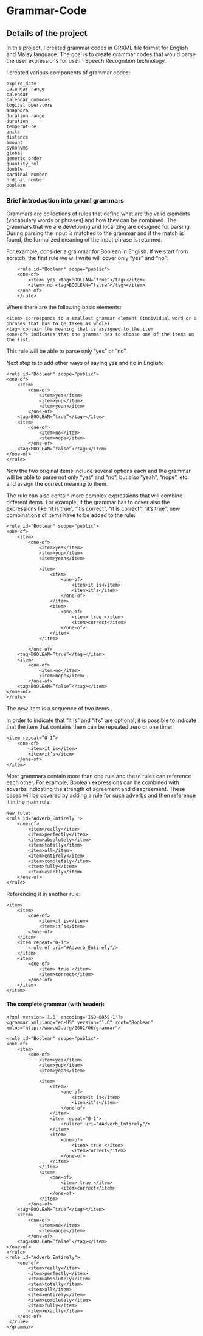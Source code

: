 # Grammar-Code

## Details of the project

In this project, I created grammar codes in GRXML file format for English and Malay language. The goal is to create grammar codes that would parse the user expressions for use in Speech Recognition technology.

I created various components of grammar codes:

	expire_date
	calendar_range
	calendar
	calendar_commons
	logical operators 
	anaphora
	duration range
	duration
	temperature
	units
	distance
	amount
	synonyms
	global
	generic_order
	quantity_rel
	double
	cardinal number
	ordinal number
	boolean

### Brief introduction into grxml grammars

Grammars are collections of rules that define what are the valid elements (vocabulary words or phrases) and how they can be combined. The grammars that we are developing and localizing are designed for parsing. During parsing the input is matched to the grammar and if the match is found, the formalized meaning of the input phrase is returned.

For example, consider a grammar for Boolean in English. If we start from scratch, the first rule we will write will cover only “yes” and “no”:


		<rule id="Boolean" scope="public">
		<one-of>
			<item> yes <tag>BOOLEAN=”true”</tag></item> 
			<item> no <tag>BOOLEAN=”false”</tag></item>
		</one-of>
		</rule>

Where there are the following basic elements:


	<item> corresponds to a smallest grammar element (individual word or a phrases that has to be taken as whole)
	<tag> contain the meaning that is assigned to the item
	<one-of> indicates that the grammar has to choose one of the items on the list.


This rule will be able to parse only “yes” or “no”.

Next step is to add other ways of saying yes and no in English:


	<rule id="Boolean" scope="public">
	<one-of>
		<item> 
			<one-of>
				<item>yes</item>
				<item>yup</item>
				<item>yeah</item>
			</one-of>
		<tag>BOOLEAN=”true”</tag></item> 
		<item>
			<one-of>
				<item>no</item>
				<item>nope</item>
			</one-of>
		<tag>BOOLEAN=”false”</tag></item>
	</one-of>
	</rule>

Now the two original items include several options each and the grammar will be able to parse not only “yes” and “no”, but also “yeah”, “nope”, etc. and assign the correct meaning to them.

The rule can also contain more complex expressions that will combine different items. For example, if the grammar has to cover also the expressions like “it is true”, “it’s correct”, “it is correct”, “it’s true”, new combinations of items have to be added to the rule:


	<rule id="Boolean" scope="public">
	<one-of>
		<item> 
			<one-of>
				<item>yes</item>
				<item>yup</item>
				<item>yeah</item>

				<item>
					<item>
						<one-of>
							<item>it is</item>
							<item>it’s</item>
						</one-of>
					</item>
					<item>
						<one-of>
							<item> true </item>
							<item>correct</item>
						</one-of>
					</item>
				</item>

			</one-of>
		<tag>BOOLEAN=”true”</tag></item> 
		<item>
			<one-of>
				<item>no</item>
				<item>nope</item>
			</one-of>
		<tag>BOOLEAN=”false”</tag></item>
	</one-of>
	</rule>

The new item is a sequence of two items. 

In order to indicate that “it is” and “it’s” are optional, it is possible to indicate that the item that contains them can be repeated zero or one time:

	<item repeat=”0-1”>
		<one-of>
			<item>it is</item>
			<item>it’s</item>
		</one-of>
	</item>

Most grammars contain more than one rule and these rules can reference each other. For example, Boolean expressions can be combined with adverbs indicating the strength of agreement and disagreement. These cases will be covered by adding a rule for such adverbs and then reference it in the main rule:

	New rule:
	<rule id="Adverb_Entirely ">
		<one-of>
			<item>really</item>
			<item>perfectly</item>
			<item>absolutely</item>
			<item>totally</item>
			<item>all</item>
			<item>entirely</item>
			<item>completely</item>
			<item>fully</item>
			<item>exactly</item>
		</one-of>
	</rule>

Referencing it in another rule:

	<item>
		<item>
			<one-of>
				<item>it is</item>
				<item>it’s</item>
			</one-of>
		</item>
		<item repeat="0-1">
			<ruleref uri="#Adverb_Entirely"/>
		</item>
		<item>
			<one-of>
				<item> true </item>
				<item>correct</item>
			</one-of>
		</item>
	</item>


#### The complete grammar (with header):

	<?xml version='1.0' encoding='ISO-8859-1'?>
	<grammar xml:lang="en-US" version="1.0" root="Boolean" xmlns="http://www.w3.org/2001/06/grammar">

	<rule id="Boolean" scope="public">
	<one-of>
		<item> 
			<one-of>
				<item>yes</item>
				<item>yup</item>
				<item>yeah</item>

				<item>
					<item>
						<one-of>
							<item>it is</item>
							<item>it’s</item>
						</one-of>
					</item>
					<item repeat="0-1">
						<ruleref uri="#Adverb_Entirely"/>
					</item>
					<item>
						<one-of>
							<item> true </item>
							<item>correct</item>
						</one-of>
					</item>
				</item>
				<item>
					<one-of>
						<item> true </item>
						<item>correct</item>
					</one-of>
				</item>
			</one-of>
		<tag>BOOLEAN=”true”</tag></item> 
		<item>
			<one-of>
				<item>no</item>
				<item>nope</item>
			</one-of>
		<tag>BOOLEAN=”false”</tag></item>
	</one-of>
	</rule>
	<rule id="Adverb_Entirely">
		<one-of>
			<item>really</item>
			<item>perfectly</item>
			<item>absolutely</item>
			<item>totally</item>
			<item>all</item>
			<item>entirely</item>
			<item>completely</item>
			<item>fully</item>
			<item>exactly</item>
		</one-of>
	 </rule>
	</grammar>
	
	
